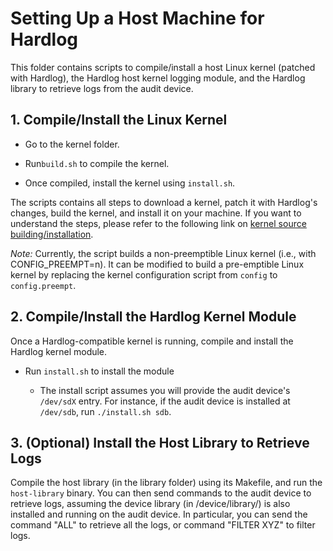 # Setting Up a Host Machine for Hardlog

This folder contains scripts to compile/install a host Linux kernel (patched with Hardlog),
the Hardlog host kernel logging module, and the Hardlog library to retrieve logs from the
audit device.

## 1. Compile/Install the Linux Kernel

- Go to the kernel folder.

- Run`build.sh` to compile the kernel. 

- Once compiled, install the kernel using `install.sh`.

The scripts contains all steps to download a kernel, patch it with Hardlog's changes, build the kernel, and install it on your machine. 
If you want to understand the steps, please refer to the following link on [kernel source building/installation](https://www.cyberciti.biz/tips/compiling-linux-kernel-26.html).

*Note:* Currently, the script builds a non-preemptible Linux kernel (i.e., with CONFIG_PREEMPT=n). It can be modified to build a pre-emptible Linux kernel by replacing the kernel configuration script from `config` to `config.preempt`.

## 2. Compile/Install the Hardlog Kernel Module

Once a Hardlog-compatible kernel is running, compile and install the Hardlog kernel module.

- Run `install.sh` to install the module

    - The install script assumes you will provide the audit device's `/dev/sdX` entry. For instance, if the
    audit device is installed at `/dev/sdb`, run `./install.sh sdb`.

## 3. (Optional) Install the Host Library to Retrieve Logs

Compile the host library (in the library folder) using its Makefile, and run the `host-library` binary. You can then send commands to the audit device to retrieve logs, assuming the device library (in /device/library/) is also installed and running on the audit device. In particular, you can send the command "ALL" to retrieve all the logs, or command "FILTER XYZ" to filter logs.